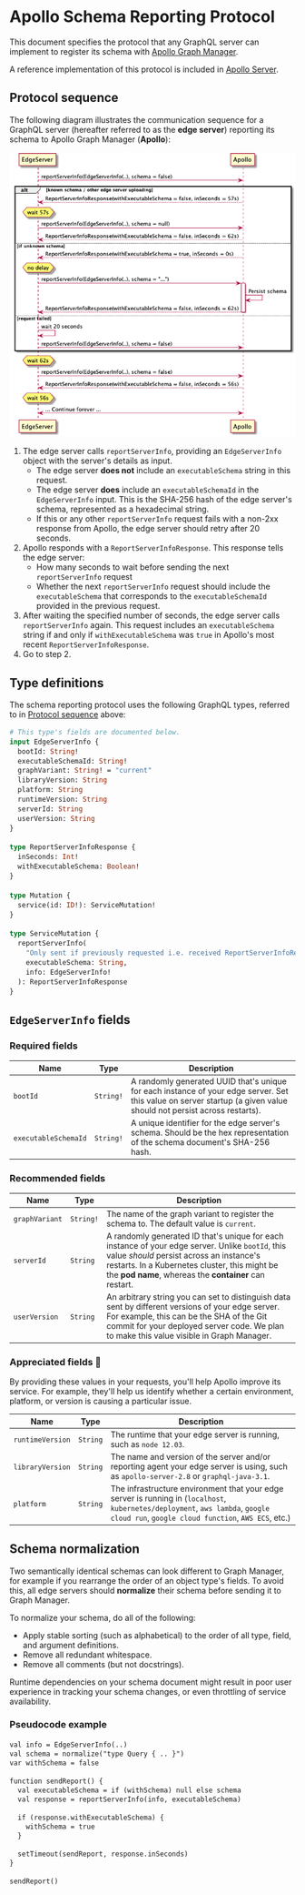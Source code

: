 # Apollo Schema Reporting Protocol

This document specifies the protocol that any GraphQL server can implement to register its schema with [Apollo Graph Manager](https://www.apollographql.com/docs/graph-manager/).

A reference implementation of this protocol is included in [Apollo Server](https://github.com/apollographql/apollo-server/pull/4084/files).

## Protocol sequence

The following diagram illustrates the communication sequence for a GraphQL server (hereafter referred to as the **edge server**) reporting its schema to Apollo Graph Manager (**Apollo**):

![Schema Reporting Protocol](./schema-reporting-protocol.png "request / response between an edge server and the Apollo schema registry")

1. The edge server calls `reportServerInfo`, providing an `EdgeServerInfo` object with the server's details as input.
    * The edge server **does not** include an `executableSchema` string in this request.
    * The edge server **does** include an `executableSchemaId` in the `EdgeServerInfo` input. This is the SHA-256 hash of the edge server's schema, represented as a hexadecimal string. 
    * If this or any other `reportServerInfo` request fails with a non-2xx response from Apollo, the edge server should retry after 20 seconds.
2. Apollo responds with a `ReportServerInfoResponse`. This response tells the edge server: 
    * How many seconds to wait before sending the next `reportServerInfo` request
    * Whether the next `reportServerInfo` request should include the `executableSchema` that corresponds to the `executableSchemaId` provided in the previous request.
3. After waiting the specified number of seconds, the edge server calls `reportServerInfo` again. This request includes an `executableSchema` string if and only if `withExecutableSchema` was `true` in Apollo's most recent `ReportServerInfoResponse`.
4. Go to step 2.

## Type definitions

The schema reporting protocol uses the following GraphQL types, referred to in [Protocol sequence](#protocol-sequence) above:

```graphql
# This type's fields are documented below.
input EdgeServerInfo {
  bootId: String!
  executableSchemaId: String!
  graphVariant: String! = "current"
  libraryVersion: String
  platform: String
  runtimeVersion: String
  serverId: String
  userVersion: String
}

type ReportServerInfoResponse {
  inSeconds: Int!
  withExecutableSchema: Boolean!
}

type Mutation {
  service(id: ID!): ServiceMutation!
}

type ServiceMutation {
  reportServerInfo(
    "Only sent if previously requested i.e. received ReportServerInfoResponse with withExecutableSchema = true"
    executableSchema: String,
    info: EdgeServerInfo!
  ): ReportServerInfoResponse
}
```

## `EdgeServerInfo` fields

### Required fields

| Name  | Type | Description  |
|---|---|---|
| `bootId` | `String!` | A randomly generated UUID that's unique for each instance of your edge server. Set this value on server startup (a given value should not persist across restarts). |
| `executableSchemaId` | `String!` | A unique identifier for the edge server's schema. Should be the hex representation of the schema document's SHA-256 hash. |

### Recommended fields

| Name  | Type | Description  |
|---|---|---|
| `graphVariant` | `String!` | The name of the graph variant to register the schema to. The default value is `current`. |
| `serverId` | `String` | A randomly generated ID that's unique for each instance of your edge server. Unlike `bootId`, this value _should_ persist across an instance's restarts. In a Kubernetes cluster, this might be the **pod name**, whereas the **container** can restart. |
| `userVersion` | `String` | An arbitrary string you can set to distinguish data sent by different versions of your edge server. For example, this can be the SHA of the Git commit for your deployed server code. We plan to make this value visible in Graph Manager. |

### Appreciated fields 🙂

By providing these values in your requests, you'll help Apollo improve its service. For example, they'll help us identify whether a certain environment, platform, or version is causing a particular issue.

| Name  | Type | Description  |
|---|---|---|
| `runtimeVersion` | `String` | The runtime that your edge server is running, such as `node 12.03`.
| `libraryVersion` | `String` | The name and version of the server and/or reporting agent your edge server is using, such as `apollo-server-2.8` or `graphql-java-3.1`. | 
| `platform` | `String` | The infrastructure environment that your edge server is running in (`localhost`, `kubernetes/deployment`, `aws lambda`, `google cloud run`, `google cloud function`, `AWS ECS`, etc.) |

## Schema normalization

Two semantically identical schemas can look different to Graph Manager, for example if you rearrange the order of an object type's fields. To avoid this, all edge servers should **normalize** their schema before sending it to Graph Manager.

To normalize your schema, do all of the following:

* Apply stable sorting (such as alphabetical) to the order of all type, field, and argument definitions.
* Remove all redundant whitespace.
* Remove all comments (but not docstrings).

Runtime dependencies on your schema document might result in poor user experience in tracking your schema changes, or even throttling of service availability.

### Pseudocode example

```
val info = EdgeServerInfo(..)
val schema = normalize("type Query { .. }")
var withSchema = false

function sendReport() {
  val executableSchema = if (withSchema) null else schema
  val response = reportServerInfo(info, executableSchema)

  if (response.withExecutableSchema) {
    withSchema = true
  }

  setTimeout(sendReport, response.inSeconds)
}

sendReport()
```
